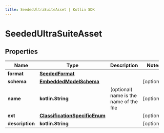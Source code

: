 ```yaml
---
title: SeededUltraSuiteAsset | Kotlin SDK
---
```



# SeededUltraSuiteAsset

## Properties
Name | Type | Description | Notes
------------ | ------------- | ------------- | -------------
**format** | [**SeededFormat**](SeededFormat) |  | 
**schema** | [**EmbeddedModelSchema**](EmbeddedModelSchema) |  |  [optional]
**name** | **kotlin.String** | (optional) name is the name of the file |  [optional]
**ext** | [**ClassificationSpecificEnum**](ClassificationSpecificEnum) |  |  [optional]
**description** | **kotlin.String** |  |  [optional]



